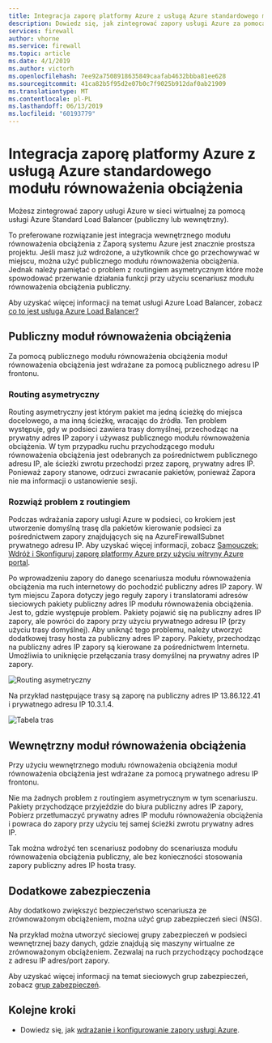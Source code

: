 ```yaml
---
title: Integracja zaporę platformy Azure z usługą Azure standardowego modułu równoważenia obciążenia
description: Dowiedz się, jak zintegrować zapory usługi Azure za pomocą usługi Azure Standard Load Balancer
services: firewall
author: vhorne
ms.service: firewall
ms.topic: article
ms.date: 4/1/2019
ms.author: victorh
ms.openlocfilehash: 7ee92a7508918635849caafab4632bbba81ee628
ms.sourcegitcommit: 41ca82b5f95d2e07b0c7f9025b912daf0ab21909
ms.translationtype: MT
ms.contentlocale: pl-PL
ms.lasthandoff: 06/13/2019
ms.locfileid: "60193779"
---
```

# <a name="integrate-azure-firewall-with-azure-standard-load-balancer"></a>Integracja zaporę platformy Azure z usługą Azure standardowego modułu równoważenia obciążenia

Możesz zintegrować zapory usługi Azure w sieci wirtualnej za pomocą usługi Azure Standard Load Balancer (publiczny lub wewnętrzny). 

To preferowane rozwiązanie jest integracja wewnętrznego modułu równoważenia obciążenia z Zaporą systemu Azure jest znacznie prostsza projektu. Jeśli masz już wdrożone, a użytkownik chce go przechowywać w miejscu, można użyć publicznego modułu równoważenia obciążenia. Jednak należy pamiętać o problem z routingiem asymetrycznym które może spowodować przerwanie działania funkcji przy użyciu scenariusz modułu równoważenia obciążenia publiczny.

Aby uzyskać więcej informacji na temat usługi Azure Load Balancer, zobacz [co to jest usługa Azure Load Balancer?](../load-balancer/load-balancer-overview.md)

## <a name="public-load-balancer"></a>Publiczny moduł równoważenia obciążenia

Za pomocą publicznego modułu równoważenia obciążenia moduł równoważenia obciążenia jest wdrażane za pomocą publicznego adresu IP frontonu.

### <a name="asymmetric-routing"></a>Routing asymetryczny

Routing asymetryczny jest którym pakiet ma jedną ścieżkę do miejsca docelowego, a ma inną ścieżkę, wracając do źródła. Ten problem występuje, gdy w podsieci zawiera trasy domyślnej, przechodząc na prywatny adres IP zapory i używasz publicznego modułu równoważenia obciążenia. W tym przypadku ruchu przychodzącego modułu równoważenia obciążenia jest odebranych za pośrednictwem publicznego adresu IP, ale ścieżki zwrotu przechodzi przez zaporę, prywatny adres IP. Ponieważ zapory stanowe, odrzuci zwracanie pakietów, ponieważ Zapora nie ma informacji o ustanowienie sesji.

### <a name="fix-the-routing-issue"></a>Rozwiąż problem z routingiem

Podczas wdrażania zapory usługi Azure w podsieci, co krokiem jest utworzenie domyślną trasę dla pakietów kierowanie podsieci za pośrednictwem zapory znajdujących się na AzureFirewallSubnet prywatnego adresu IP. Aby uzyskać więcej informacji, zobacz [Samouczek: Wdróż i Skonfiguruj zaporę platformy Azure przy użyciu witryny Azure portal](tutorial-firewall-deploy-portal.md#create-a-default-route).

Po wprowadzeniu zapory do danego scenariusza modułu równoważenia obciążenia ma ruch internetowy do pochodzić publiczny adres IP zapory. W tym miejscu Zapora dotyczy jego reguły zapory i translatorami adresów sieciowych pakiety publiczny adres IP modułu równoważenia obciążenia. Jest to, gdzie występuje problem. Pakiety pojawić się na publiczny adres IP zapory, ale powróci do zapory przy użyciu prywatnego adresu IP (przy użyciu trasy domyślnej).
Aby uniknąć tego problemu, należy utworzyć dodatkowej trasy hosta za publiczny adres IP zapory. Pakiety, przechodząc na publiczny adres IP zapory są kierowane za pośrednictwem Internetu. Umożliwia to uniknięcie przełączania trasy domyślnej na prywatny adres IP zapory.

![Routing asymetryczny](media/integrate-lb/Firewall-LB-asymmetric.png)

Na przykład następujące trasy są zaporę na publiczny adres IP 13.86.122.41 i prywatnego adresu IP 10.3.1.4.

![Tabela tras](media/integrate-lb/route-table.png)

## <a name="internal-load-balancer"></a>Wewnętrzny moduł równoważenia obciążenia

Przy użyciu wewnętrznego modułu równoważenia obciążenia moduł równoważenia obciążenia jest wdrażane za pomocą prywatnego adresu IP frontonu.

Nie ma żadnych problem z routingiem asymetrycznym w tym scenariuszu. Pakiety przychodzące przyjeździe do biura publiczny adres IP zapory, Pobierz przetłumaczyć prywatny adres IP modułu równoważenia obciążenia i powraca do zapory przy użyciu tej samej ścieżki zwrotu prywatny adres IP.

Tak można wdrożyć ten scenariusz podobny do scenariusza modułu równoważenia obciążenia publiczny, ale bez konieczności stosowania zapory publiczny adres IP hosta trasy.

## <a name="additional-security"></a>Dodatkowe zabezpieczenia

Aby dodatkowo zwiększyć bezpieczeństwo scenariusza ze zrównoważonym obciążeniem, można użyć grup zabezpieczeń sieci (NSG).

Na przykład można utworzyć sieciowej grupy zabezpieczeń w podsieci wewnętrznej bazy danych, gdzie znajdują się maszyny wirtualne ze zrównoważonym obciążeniem. Zezwalaj na ruch przychodzący pochodzące z adresu IP adres/port zapory.

Aby uzyskać więcej informacji na temat sieciowych grup zabezpieczeń, zobacz [grup zabezpieczeń](../virtual-network/security-overview.md).

## <a name="next-steps"></a>Kolejne kroki

- Dowiedz się, jak [wdrażanie i konfigurowanie zapory usługi Azure](tutorial-firewall-deploy-portal.md).